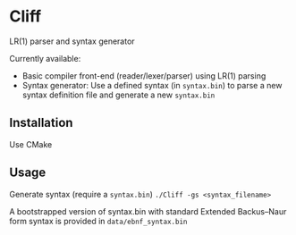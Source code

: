 # Cliff
LR(1) parser and syntax generator

Currently available:
* Basic compiler front-end (reader/lexer/parser) using LR(1) parsing
* Syntax generator: Use a defined syntax (in `syntax.bin`) to parse a new syntax definition file and generate a new `syntax.bin`

## Installation

Use CMake

## Usage

Generate syntax (require a `syntax.bin`)
`./Cliff -gs <syntax_filename>`

A bootstrapped version of syntax.bin with standard Extended Backus–Naur form syntax is provided in `data/ebnf_syntax.bin`




